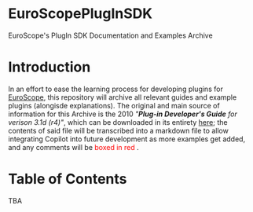 <style
  type="text/css">
r {color:red;}
</style>

# EuroScopePlugInSDK
EuroScope's PlugIn SDK Documentation and Examples Archive

# Introduction
In an effort to ease the learning process for developing plugins for [EuroScope](https://www.euroscope.hu/wp/), this repository will archive all relevant guides and example plugins (alongisde explanations). The original and main source of information for this Archive is the 2010 *"**Plug-in Developer's Guide** for verison 3.1d (r4)"*, which can be downloaded in its entirety [here](https://www.euroscope.hu/wp/documentation-download/); the contents of said file will be transcribed into a markdown file to allow integrating Copilot into future development as more examples get added, and any comments will be <r>boxed in red </r>.


# Table of Contents
TBA
